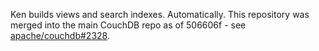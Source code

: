 Ken builds views and search indexes. Automatically. This repository was merged into the main CouchDB repo as of 506606f - see [apache/couchdb#2328](https://github.com/apache/couchdb/pull/2328).
